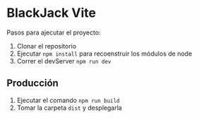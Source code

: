 # BlackJack Vite

Pasos para ajecutar el proyecto:

1. Clonar el repositorio
2. Ejecutar ```npm install``` para recoenstruir los módulos de node
3. Correr el devServer ```npm run dev```

## Producción

1. Ejecutar el comando ```npm run build```
2. Tomar la carpeta ```dist``` y desplegarla